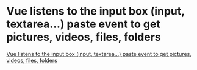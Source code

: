# Vue listens to the input box (input, textarea...) paste event to get pictures, videos, files, folders
[Vue listens to the input box (input, textarea...) paste event to get pictures, videos, files, folders](https://aiwithcloud.com/2022/09/15/vue_listens_to_the_input_box_input_textarea-_paste_event_to_get_pictures_videos_files_folders/)